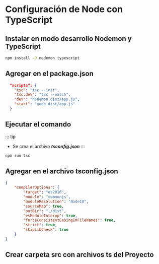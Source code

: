 # Configuración de Node con TypeScript

## Instalar en modo desarrollo Nodemon y TypeScript

```bash
npm install -D nodemon typescript
```

## Agregar en el package.json

```json
  "scripts": {
    "tsc": "tsc --init",
    "tsc:dev": "tsc --watch",
    "dev": "nodemon dist/app.js",
    "start": "node dist/app.js"
  }
```

## Ejecutar el comando

::: tip
* Se crea el archivo ***tsconfig.json***
:::

```bash
npm run tsc
```

## Agregar en el archivo tsconfig.json

```json
{
    "compilerOptions": {
        "target": "es2016",
        "module": "commonjs",
        "moduleResolution": "Node10",
        "sourceMap": true,
        "outDir": "./dist",
        "esModuleInterop": true,
        "forceConsistentCasingInFileNames": true,
        "strict": true,
        "skipLibCheck": true 
    }
}
```

## Crear carpeta src con archivos ts del Proyecto